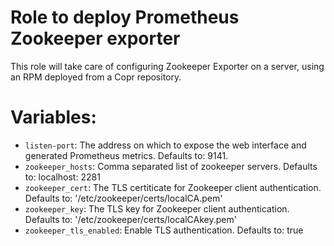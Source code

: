 Role to deploy Prometheus Zookeeper exporter
============================================

This role will take care of configuring Zookeeper Exporter on a server, using an
RPM deployed from a Copr repository.

# Variables:

* `listen-port`:  The address on which to expose the web interface and
                  generated Prometheus metrics. Defaults to: 9141.
* `zookeeper_hosts`: Comma separated list of zookeeper servers.
                     Defaults to: localhost: 2281
* `zookeeper_cert`: The TLS certiticate for Zookeeper client authentication.
                    Defaults to: '/etc/zookeeper/certs/localCA.pem'
* `zookeeper_key`: The TLS key for Zookeeper client authentication.
                   Defaults to: '/etc/zookeeper/certs/localCAkey.pem'
* `zookeeper_tls_enabled`: Enable TLS authentication. Defaults to: true
